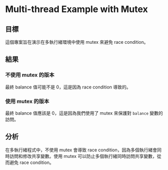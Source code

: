 # Multi-thread Example with Mutex

## 目標
這個專案旨在演示在多執行緒環境中使用 mutex 來避免 race condition。

## 結果

### 不使用 mutex 的版本
最終 balance 值可能不是 0，這是因為 race condition 導致的。

### 使用 mutex 的版本
最終 balance 值應該是 0，這是因為我們使用了 mutex 來保護對 `balance` 變數的訪問。

## 分析
在多執行緒程式中，不使用 mutex 會導致 race condition，因為多個執行緒會同時訪問和修改共享變數。使用 mutex 可以防止多個執行緒同時訪問共享變數，從而避免 race condition。
